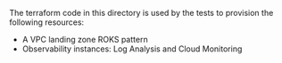 The terraform code in this directory is used by the tests to provision the following resources:

- A VPC landing zone ROKS pattern
- Observability instances: Log Analysis and Cloud Monitoring
